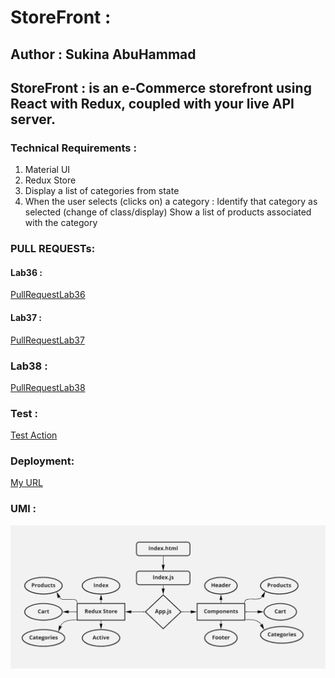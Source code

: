 # StoreFront :

## Author : Sukina AbuHammad

## StoreFront : is  an e-Commerce storefront using React with Redux, coupled with your live API server.

### Technical Requirements :
  1. Material UI
  2. Redux Store
  3. Display a list of categories from state
  4. When the user selects (clicks on) a category :
     Identify that category as selected (change of class/display)
     Show a list of products associated with the category

### PULL REQUESTs:
#### Lab36 :
[PullRequestLab36](https://github.com/Sukina12/storefront/pull/1)

#### Lab37 :
[PullRequestLab37](https://github.com/Sukina12/storefront/pull/2)

### Lab38 :
[PullRequestLab38](https://github.com/Sukina12/storefront/pull/5)

### Test :
[Test Action](https://github.com/Sukina12/storefront/actions)

### Deployment:
[My URL](https://storefront-app-sukina.netlify.app/)

### UMl :
![UML](UML36.PNG)
